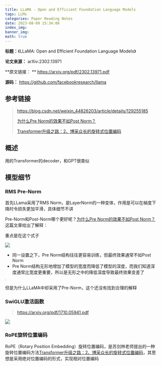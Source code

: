 ```yaml
---
title: LLaMA - Open and Efficient Foundation Language Models
tags: LLMs
categories: Paper Reading Notes
date: 2023-08-09 15:34:00
index_img: 
banner_img: 
math: true
---
```


**标题：**《LLaMA: Open and Efficient Foundation Language Models》

**论文来源：** arXiv:2302.13971

**原文链接： **  https://arxiv.org/pdf/2302.13971.pdf

**源码：** https://github.com/facebookresearch/llama



## 参考链接

> https://blog.csdn.net/weixin_44826203/article/details/129255185
>
> [为什么Pre Norm的效果不如Post Norm？](https://kexue.fm/archives/9009)
>
> [Transformer升级之路：2、博采众长的旋转式位置编码](https://kexue.fm/archives/9009)



## 概述

用的Transformer的decoder，和GPT很类似



## 模型细节

### RMS Pre-Norm

首先LLama采用了RMS Norm，是LayerNorm的一种变体，作用是可以在梯度下降时令损失更加平滑，具体细节不讲



Pre-Norm和Post-Norm哪个更好呢？[为什么Pre Norm的效果不如Post Norm？](https://kexue.fm/archives/9009)这篇文章给出了解释：

重点是在这个式子

![](http://longls777.oss-cn-beijing.aliyuncs.com/img/image-20230809161116042.png)

- 同一设置之下，Pre Norm结构往往更容易训练，但最终效果通常不如Post Norm
- Pre Norm结构无形地增加了模型的宽度而降低了模型的深度，而我们知道深度通常比宽度更重要，所以是无形之中的降低深度导致最终效果变差了

<img src="http://longls777.oss-cn-beijing.aliyuncs.com/img/image-20230809160712945.png" style="zoom:15%;" />



但是为什么LLaMA中却采用了Pre-Norm，这个还没有找到合理的解释



### SwiGLU激活函数

> https://arxiv.org/pdf/1710.05941.pdf



![](http://longls777.oss-cn-beijing.aliyuncs.com/img/image-20230809161453203.png)



### RoPE旋转位置编码

RoPE（Rotary Position Embedding）旋转位置编码，是苏剑林老师提出的一种旋转位置编码方法[Transformer升级之路：2、博采众长的旋转式位置编码](https://kexue.fm/archives/8265)，其思想是采用绝对位置编码的形式，实现相对位置编码


